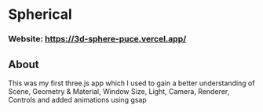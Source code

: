 # Spherical
### Website: https://3d-sphere-puce.vercel.app/

## About
This was my first three.js app which I used to gain a better understanding of Scene, Geometry & Material, Window Size, Light, Camera, Renderer, Controls and added animations using gsap

